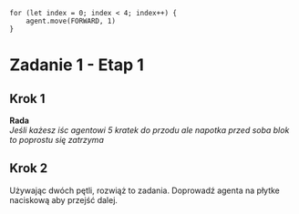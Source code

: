 ```blocks
for (let index = 0; index < 4; index++) {
    agent.move(FORWARD, 1)
}
```
# Zadanie 1 - Etap 1
## Krok 1
**Rada**<br>
*Jeśli każesz iśc agentowi 5 kratek do przodu ale napotka przed soba blok to poprostu się zatrzyma* <br>
## Krok 2
Używając dwóch pętli, rozwiąż to zadania. Doprowadź agenta na płytke naciskową aby przejść dalej.
